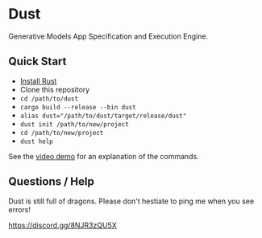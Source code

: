 # Dust

Generative Models App Specification and Execution Engine.

## Quick Start

- [Install Rust](https://www.rust-lang.org/tools/install)
- Clone this repository
- `cd /path/to/dust`
- `cargo build --release --bin dust`
- `alias dust="/path/to/dust/target/release/dust"`
- `dust init /path/to/new/project`
- `cd /path/to/new/project`
- `dust help`

See the [video demo](https://demo.dust.tt) for an explanation of the commands.

## Questions / Help

Dust is still full of dragons. Please don't hestiate to ping me when you see errors!

https://discord.gg/8NJR3zQU5X
